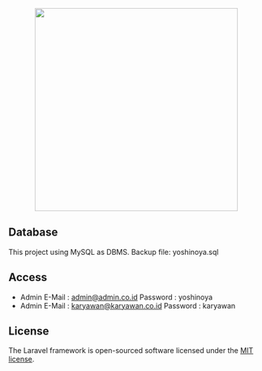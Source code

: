 <p align="center"><a href="https://laravel.com" target="_blank"><img src="https://cdn.freebiesupply.com/logos/large/2x/yoshinoya-1-logo-png-transparent.png" width="400"></a></p>

## Database

This project using MySQL as DBMS.
Backup file: yoshinoya.sql

## Access

- Admin
E-Mail   : admin@admin.co.id
Password : yoshinoya
- Admin
E-Mail   : karyawan@karyawan.co.id
Password : karyawan

## License

The Laravel framework is open-sourced software licensed under the [MIT license](https://opensource.org/licenses/MIT).
